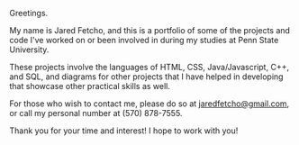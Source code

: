 Greetings.

My name is Jared Fetcho, and this is a portfolio of some of the projects and code I've worked on
or been involved in during my studies at Penn State University.

These projects involve the languages of HTML, CSS, Java/Javascript, C++, and SQL, and diagrams
for other projects that I have helped in developing that showcase other practical skills as well.

For those who wish to contact me, please do so at jaredfetcho@gmail.com, or call my personal
number at (570) 878-7555.

Thank you for your time and interest! I hope to work with you!
